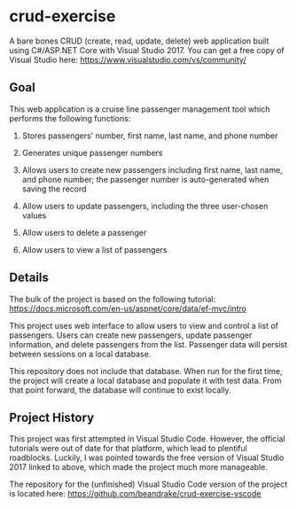 # crud-exercise
A bare bones CRUD (create, read, update, delete) web application built using C#/ASP.NET Core with Visual Studio 2017.  You can get a free copy of Visual Studio here:
https://www.visualstudio.com/vs/community/


## Goal
This web application is a cruise line passenger management tool which performs the following functions:

1. Stores passengers' number, first name, last name, and phone number
	 
2. Generates unique passenger numbers
	 
3. Allows users to create new passengers including first name, last name, and phone number; the passenger number is auto-generated when saving the record
	 
4. Allow users to update passengers, including the three user-chosen values
	 
5. Allow users to delete a passenger
	 
6. Allow users to view a list of passengers 


## Details
The bulk of the project is based on the following tutorial:
https://docs.microsoft.com/en-us/aspnet/core/data/ef-mvc/intro

This project uses web interface to allow users to view and control a list of passengers.  Users can create new passengers, update passenger information, and delete passengers from the list.  Passenger data will persist between sessions on a local database.

This repository does not include that database.  When run for the first time, the project will create a local database and populate it with test data.  From that point forward, the database will continue to exist locally.


## Project History
This project was first attempted in Visual Studio Code.  However, the official tutorials were out of date for that platform, which lead to plentiful roadblocks.  Luckily, I was pointed towards the free version of Visual Studio 2017 linked to above, which made the project much more manageable.

The repository for the (unfinished) Visual Studio Code version of the project is located here:
https://github.com/beandrake/crud-exercise-vscode
